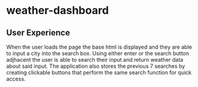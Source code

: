 # weather-dashboard
## User Experience 
When the user loads the page the base html is displayed and they are able to input a city into the search box. Using either enter or the 
search button adjhacent the user is able to search their input and return weather data about said input. The application also stores
the previous 7 searches by creating clickable buttons that perform the same search function for quick access. 
